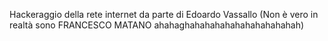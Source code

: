 Hackeraggio della rete internet da parte di Edoardo Vassallo (Non è vero in realtà sono FRANCESCO MATANO ahahaghahahahahahahahahahahah)